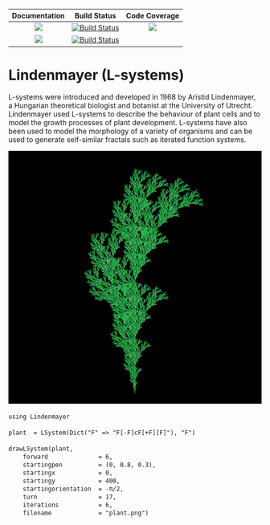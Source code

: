 
| **Documentation**                       | **Build Status**                          | **Code Coverage**               |
|:---------------------------------------:|:-----------------------------------------:|:-------------------------------:|
| [![][docs-stable-img]][docs-stable-url] | [![Build Status][travis-img]][travis-url] | [![][codecov-img]][codecov-url] |
| [![][docs-latest-img]][docs-latest-url] | [![Build Status][appvey-img]][appvey-url] |                                 |


# Lindenmayer (L-systems)

L-systems were introduced and developed in 1968 by Aristid Lindenmayer, a
Hungarian theoretical biologist and botanist at the University of Utrecht.
Lindenmayer used L-systems to describe the behaviour of plant cells and to model
the growth processes of plant development. L-systems have also been used to
model the morphology of a variety of organisms and can be used to generate
self-similar fractals such as iterated function systems.

<img src="docs/src/assets/figures/plant.png" alt="plant" title="Plant" width="800" />

```
using Lindenmayer

plant  = LSystem(Dict("F" => "F[-F]cF[+F][F]"), "F")

drawLSystem(plant,
    forward              = 6,
    startingpen          = (0, 0.8, 0.3),
    startingx            = 0,
    startingy            = 400,
    startingorientation  = -π/2,
    turn                 = 17,
    iterations           = 6,
    filename             = "plant.png")

```



[docs-latest-img]: https://img.shields.io/badge/docs-latest-blue.svg
[docs-latest-url]: http://juliagraphics.github.io/Lindenmayer.jl/latest/

[docs-stable-img]: https://img.shields.io/badge/docs-stable-blue.svg
[docs-stable-url]: http://juliagraphics.github.io/Lindenmayer.jl/stable/

[pkgeval-link]: http://pkg.julialang.org/?pkg=Lindenmayer

[pkg-0.5-img]: http://pkg.julialang.org/badges/Lindenmayer_0.5.svg
[pkg-0.5-url]: http://pkg.julialang.org/detail/Lindenmayer.html

[pkg-0.6-img]: http://pkg.julialang.org/badges/Lindenmayer_0.6.svg
[pkg-0.6-url]: http://pkg.julialang.org/detail/Lindenmayer.html

[pkg-0.7-img]: http://pkg.julialang.org/badges/Lindenmayer_0.7.svg
[pkg-0.7-url]: http://pkg.julialang.org/?pkg=Lindenmayer&ver=0.7

[travis-img]: https://travis-ci.org/cormullion/Lindenmayer.jl.svg?branch=master
[travis-url]: https://travis-ci.org/cormullion/Lindenmayer.jl

[appvey-img]: https://ci.appveyor.com/api/projects/status/jfa9e54lv92rqd3m?svg=true
[appvey-url]: https://ci.appveyor.com/project/cormullion/lindenmayer-jl/branch/master

[codecov-img]: https://codecov.io/gh/cormullion/Lindenmayer.jl/branch/master/graph/badge.svg
[codecov-url]: https://codecov.io/gh/cormullion/Lindenmayer.jl
